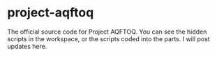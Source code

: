 # project-aqftoq
The official source code for Project AQFTOQ.
You can see the hidden scripts in the workspace, or the scripts coded into the parts.
I will post updates here.
